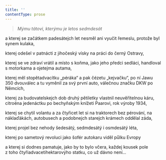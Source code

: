 ```yaml
---
title: ''
contentType: prose
---
```


> _Mýmu tátovi, kterýmu je letos sedmdesát_

a kterej se začátkem padesátejch let nesměl ani vyučit ře­meslu, protože byl synem kulaka,

kterej odešel v patnácti z jihočeský vísky na práci do černý Ostravy,

kterej se ve zdraví vrátil a místo s koňma, jako jeho předci sedláci, handloval s motorkama a ojetejma autama,

kterej měl stopětadvacítku „péráka“ a pak čézetu „kejvačku“, po ní Jawu 350 dvouválec a tu vyměnil za svý první auto, válečnou značku DKW po Němcích,

kterej za budovatelskejch dob druhý pětiletky vlastnil ne­uvěřitelnou káru, citroëna jedenáctku po bechyňským knížeti Paarovi, rok výroby 1934,

kterej se chytil volantu a za čtyřicet let si na traktorech bez pérování, na náklaďákách, autobusech a podobnejch starejch krámech oddělal záda,

kterej projel bez nehody šedesátý, sedmdesátý i osmdesátý léta,

kterej po sametový revoluci jako šofér autokaru viděl půlku Evropy

a kterej si dodnes pamatuje, jako by to bylo včera, každej kousek pole z toho čtyřiadvacetihektarovýho statku, co už dávno není…

